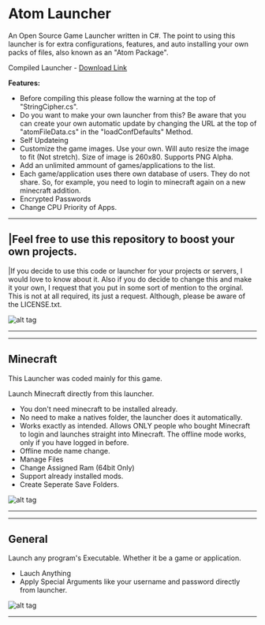 Atom Launcher
=============
An Open Source Game Launcher written in C#.
The point to using this launcher is for extra configurations, features, and auto installing your own packs of files, also known as an "Atom Package".


Compiled Launcher - [Download Link](http://www.atomicelectronics.net/?page=launcher.php)

<strong>Features:</strong>
- Before compiling this please follow the warning at the top of "StringCipher.cs".
- Do you want to make your own launcher from this? Be aware that you can create your own automatic update by changing the URL at the top of "atomFileData.cs" in the "loadConfDefaults" Method.
- Self Updateing
- Customize the game images. Use your own. Will auto resize the image to fit (Not stretch). Size of image is 260x80. Supports PNG Alpha.
- Add an unlimited ammount of games/applications to the list.
- Each game/application uses there own database of users. They do not share. So, for example, you need to login to minecraft again on a new minecraft addition.
- Encrypted Passwords
- Change CPU Priority of Apps.

___
|Feel free to use this repository to boost your own projects. 
---------------
|If you decide to use this code or launcher for your projects or servers, I would love to know about it. Also if you do decide to change this and make it your own, I request that you put in some sort of mention to the orginal. This is not at all required, its just a request. Although, please be aware of the LICENSE.txt.

![alt tag](https://github.com/TrinaryAtom/AtomLauncher--Minecraft--/blob/Release/AtomLauncher/AtomLauncher/Resources/launcherpic.png?raw=true)

-----------------
-----------------
Minecraft
-----------------
>
This Launcher was coded mainly for this game.

Launch Minecraft directly from this launcher.

- You don't need minecraft to be installed already.
- No need to make a natives folder, the launcher does it automatically.
- Works exactly as intended. Allows ONLY people who bought Minecraft to login and launches straight into Minecraft. The offline mode works, only if you have logged in before.
- Offline mode name change.
- Manage Files
- Change Assigned Ram (64bit Only)
- Support already installed mods.
- Create Seperate Save Folders.

![alt tag](https://github.com/TrinaryAtom/AtomLauncher--Minecraft--/blob/Release/AtomLauncher/AtomLauncher/Resources/mc.png?raw=true)

-----------------
-----------------
General
-----------------
Launch any program's Executable. Whether it be a game or application.

- Lauch Anything
- Apply Special Arguments like your username and password directly from launcher.

![alt tag](https://github.com/TrinaryAtom/AtomLauncher--Minecraft--/blob/Release/AtomLauncher/AtomLauncher/Resources/gen.png?raw=true)

-----------------
